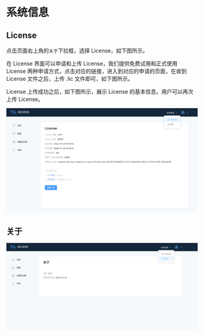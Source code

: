 # 系统信息

## License

点击页面右上角的`关于`下拉框，选择 License，如下图所示。

在 License 界面可以申请和上传 License，我们提供免费试用和正式使用 License 两种申请方式，点击对应的链接，进入到对应的申请的页面，在收到 License 文件之后，上传 .lic 文件即可，如下图所示。

License 上传成功之后，如下图所示，展示 License 的基本信息。用户可以再次上传 License。

![license](../assets/license.png)

## 关于

![about](../assets/about.png)
